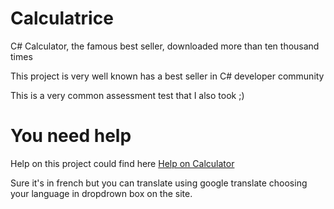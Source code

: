 # Calculatrice

C# Calculator, the famous best seller, downloaded more than ten thousand times

This project is very well known has a best seller in C# developer community

This is a very common assessment test that I also took ;)

# You need help

Help on this project could find here [Help on Calculator](https://csharp-dotnet.sodevlog.com/2017/06/coder-une-calculette-en-c.html)

Sure it's in french but you can translate using google translate choosing your language in dropdrown box on the site.

